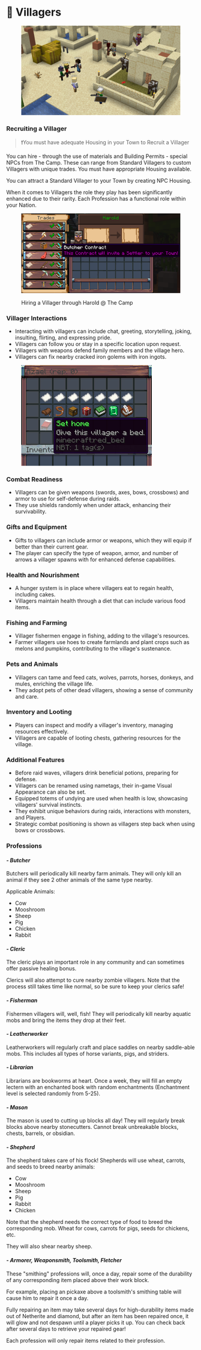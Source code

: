 # 🧑 Villagers

<figure><img src="../../../../.gitbook/assets/image (4) (1).png" alt="" width="563"><figcaption></figcaption></figure>

### Recruiting a Villager

> ❗You must have adequate Housing in your Town to Recruit a Villager

You can hire - through the use of materials and Building Permits - special NPCs from The Camp. These can range from Standard Villagers to custom Villagers with unique trades. You must have appropriate Housing available.

You can attract a Standard Villager to your Town by creating NPC Housing.

When it comes to Villagers the role they play has been significantly enhanced due to their rarity. Each Profession has a functional role within your Nation.

<figure><img src="../../../../.gitbook/assets/2022-12-20_19.40.02 (1).png" alt=""><figcaption><p>Hiring a Villager through Harold @ The Camp</p></figcaption></figure>

### Villager Interactions

* Interacting with villagers can include chat, greeting, storytelling, joking, insulting, flirting, and expressing pride.
* Villagers can follow you or stay in a specific location upon request.
* Villagers with weapons defend family members and the village hero.
* Villagers can fix nearby cracked iron golems with iron ingots.

<figure><img src="../../../../.gitbook/assets/Screenshot_2024-03-23_205019 (1).png" alt=""><figcaption></figcaption></figure>

### Combat Readiness

* Villagers can be given weapons (swords, axes, bows, crossbows) and armor to use for self-defense during raids.
* They use shields randomly when under attack, enhancing their survivability.

### Gifts and Equipment

* Gifts to villagers can include armor or weapons, which they will equip if better than their current gear.
* The player can specify the type of weapon, armor, and number of arrows a villager spawns with for enhanced defense capabilities.

### Health and Nourishment

* A hunger system is in place where villagers eat to regain health, including cakes.
* Villagers maintain health through a diet that can include various food items.

### Fishing and Farming

* Villager fishermen engage in fishing, adding to the village's resources.
* Farmer villagers use hoes to create farmlands and plant crops such as melons and pumpkins, contributing to the village's sustenance.

### Pets and Animals

* Villagers can tame and feed cats, wolves, parrots, horses, donkeys, and mules, enriching the village life.
* They adopt pets of other dead villagers, showing a sense of community and care.

### Inventory and Looting

* Players can inspect and modify a villager's inventory, managing resources effectively.
* Villagers are capable of looting chests, gathering resources for the village.

### Additional Features

* Before raid waves, villagers drink beneficial potions, preparing for defense.
* Villagers can be renamed using nametags, their in-game Visual Appearance can also be set.
* Equipped totems of undying are used when health is low, showcasing villagers' survival instincts.
* They exhibit unique behaviors during raids, interactions with monsters, and Players.
* Strategic combat positioning is shown as villagers step back when using bows or crossbows.

### Professions

#### _- Butcher_

Butchers will periodically kill nearby farm animals. They will only kill an animal if they see 2 other animals of the same type nearby.

Applicable Animals:

* Cow
* Mooshroom
* Sheep
* Pig
* Chicken
* Rabbit

#### _- Cleric_

The cleric plays an important role in any community and can sometimes offer passive healing bonus.

Clerics will also attempt to cure nearby zombie villagers. Note that the process still takes time like normal, so be sure to keep your clerics safe!

#### _- Fisherman_

Fishermen villagers will, well, fish! They will periodically kill nearby aquatic mobs and bring the items they drop at their feet.

#### _- Leatherworker_

Leatherworkers will regularly craft and place saddles on nearby saddle-able mobs. This includes all types of horse variants, pigs, and striders.

#### _- Librarian_

Librarians are bookworms at heart. Once a week, they will fill an empty lectern with an enchanted book with random enchantments (Enchantment level is selected randomly from 5-25).

#### _- Mason_

The mason is used to cutting up blocks all day! They will regularly break blocks above nearby stonecutters. Cannot break unbreakable blocks, chests, barrels, or obsidian.

#### _- Shepherd_

The shepherd takes care of his flock! Shepherds will use wheat, carrots, and seeds to breed nearby animals:

* Cow
* Mooshroom
* Sheep
* Pig
* Rabbit
* Chicken

Note that the shepherd needs the correct type of food to breed the corresponding mob. Wheat for cows, carrots for pigs, seeds for chickens, etc.

They will also shear nearby sheep.

#### _- Armorer, Weaponsmith, Toolsmith, Fletcher_

These "smithing" professions will, once a day, repair some of the durability of any corresponding item placed above their work block.

For example, placing an pickaxe above a toolsmith's smithing table will cause him to repair it once a day.

Fully repairing an item may take several days for high-durability items made out of Netherite and diamond, but after an item has been repaired once, it will glow and not despawn until a player picks it up. You can check back after several days to retrieve your repaired gear!

Each profession will only repair items related to their profession.



<figure><img src="../../../../.gitbook/assets/image (5) (1).png" alt=""><figcaption></figcaption></figure>

